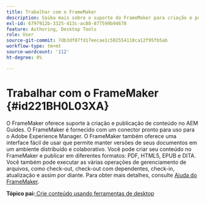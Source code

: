 ```yaml
---
title: Trabalhar com o FrameMaker
description: Saiba mais sobre o suporte do FrameMaker para criação e publicação de conteúdo no AEM Guides.
exl-id: 6797912b-3325-413c-ac88-877599b94678
feature: Authoring, Desktop Tools
role: User
source-git-commit: 7db3df07fd17eecae1c502554118ca12f95fb5ab
workflow-type: tm+mt
source-wordcount: '112'
ht-degree: 0%

---
```


# Trabalhar com o FrameMaker {#id221BH0L03XA}

O FrameMaker oferece suporte à criação e publicação de conteúdo no AEM Guides. O FrameMaker é fornecido com um conector pronto para uso para o Adobe Experience Manager. O FrameMaker também oferece uma interface fácil de usar que permite manter versões de seus documentos em um ambiente distribuído e colaborativo. Você pode criar seu conteúdo no FrameMaker e publicar em diferentes formatos: PDF, HTML5, EPUB e DITA. Você também pode executar as várias operações de gerenciamento de arquivos, como check-out, check-out com dependentes, check-in, atualização e assim por diante. Para obter mais detalhes, consulte [Ajuda do FrameMaker](https://help.adobe.com/en_US/framemaker/using/index.html).

**Tópico pai:**[ Crie conteúdo usando ferramentas de desktop](author-desktop-tools.md)
